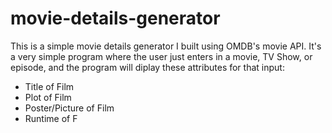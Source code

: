 # movie-details-generator

This is a simple movie details generator I built using OMDB's movie API. It's a very simple program where the user just enters in a movie, TV Show, or episode, and the program will diplay these attributes for that input:

- Title of Film
- Plot of Film
- Poster/Picture of Film
- Runtime of F
